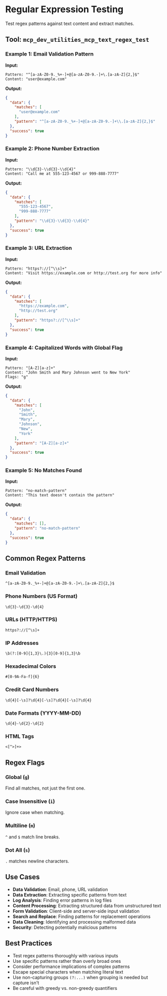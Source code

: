 # Regular Expression Testing

Test regex patterns against text content and extract matches.

## Tool: `mcp_dev_utilities_mcp_text_regex_test`

### Example 1: Email Validation Pattern
**Input:**
```
Pattern: "^[a-zA-Z0-9._%+-]+@[a-zA-Z0-9.-]+\.[a-zA-Z]{2,}$"
Content: "user@example.com"
```
**Output:**
```json
{
  "data": {
    "matches": [
      "user@example.com"
    ],
    "pattern": "^[a-zA-Z0-9._%+-]+@[a-zA-Z0-9.-]+\\.[a-zA-Z]{2,}$"
  },
  "success": true
}
```

### Example 2: Phone Number Extraction
**Input:**
```
Pattern: "\\d{3}-\\d{3}-\\d{4}"
Content: "Call me at 555-123-4567 or 999-888-7777"
```
**Output:**
```json
{
  "data": {
    "matches": [
      "555-123-4567",
      "999-888-7777"
    ],
    "pattern": "\\d{3}-\\d{3}-\\d{4}"
  },
  "success": true
}
```

### Example 3: URL Extraction
**Input:**
```
Pattern: "https?://[^\\s]+"
Content: "Visit https://example.com or http://test.org for more info"
```
**Output:**
```json
{
  "data": {
    "matches": [
      "https://example.com",
      "http://test.org"
    ],
    "pattern": "https?://[^\\s]+"
  },
  "success": true
}
```

### Example 4: Capitalized Words with Global Flag
**Input:**
```
Pattern: "[A-Z][a-z]+"
Content: "John Smith and Mary Johnson went to New York"
Flags: "g"
```
**Output:**
```json
{
  "data": {
    "matches": [
      "John",
      "Smith",
      "Mary",
      "Johnson",
      "New",
      "York"
    ],
    "pattern": "[A-Z][a-z]+"
  },
  "success": true
}
```

### Example 5: No Matches Found
**Input:**
```
Pattern: "no-match-pattern"
Content: "This text doesn't contain the pattern"
```
**Output:**
```json
{
  "data": {
    "matches": [],
    "pattern": "no-match-pattern"
  },
  "success": true
}
```

## Common Regex Patterns

### Email Validation
```regex
^[a-zA-Z0-9._%+-]+@[a-zA-Z0-9.-]+\.[a-zA-Z]{2,}$
```

### Phone Numbers (US Format)
```regex
\d{3}-\d{3}-\d{4}
```

### URLs (HTTP/HTTPS)
```regex
https?://[^\s]+
```

### IP Addresses
```regex
\b(?:[0-9]{1,3}\.){3}[0-9]{1,3}\b
```

### Hexadecimal Colors
```regex
#[0-9A-Fa-f]{6}
```

### Credit Card Numbers
```regex
\d{4}[-\s]?\d{4}[-\s]?\d{4}[-\s]?\d{4}
```

### Date Formats (YYYY-MM-DD)
```regex
\d{4}-\d{2}-\d{2}
```

### HTML Tags
```regex
<[^>]+>
```

## Regex Flags

### Global (`g`)
Find all matches, not just the first one.

### Case Insensitive (`i`)
Ignore case when matching.

### Multiline (`m`)
`^` and `$` match line breaks.

### Dot All (`s`)
`.` matches newline characters.

## Use Cases
- **Data Validation**: Email, phone, URL validation
- **Data Extraction**: Extracting specific patterns from text
- **Log Analysis**: Finding error patterns in log files
- **Content Processing**: Extracting structured data from unstructured text
- **Form Validation**: Client-side and server-side input validation
- **Search and Replace**: Finding patterns for replacement operations
- **Data Cleaning**: Identifying and processing malformed data
- **Security**: Detecting potentially malicious patterns

## Best Practices
- Test regex patterns thoroughly with various inputs
- Use specific patterns rather than overly broad ones
- Consider performance implications of complex patterns
- Escape special characters when matching literal text
- Use non-capturing groups `(?:...)` when grouping is needed but capture isn't
- Be careful with greedy vs. non-greedy quantifiers